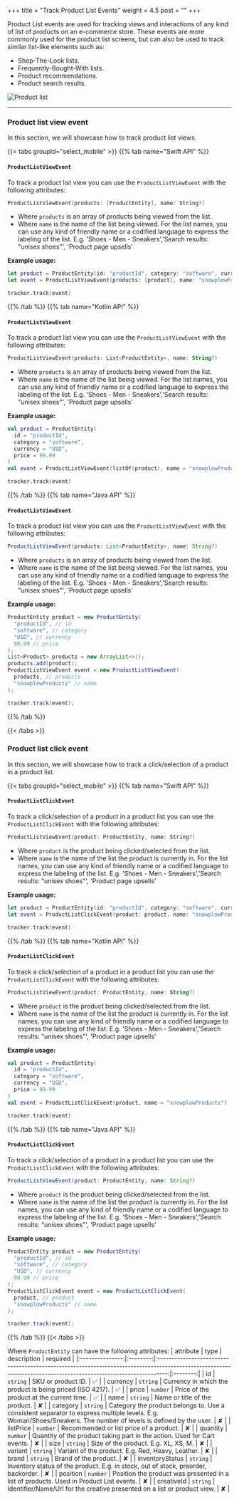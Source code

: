 +++
title = "Track Product List Events"
weight = 4.5
post = ""
+++

Product List events are used for tracking views and interactions of any kind of list of products on an e-commerce store. These events are more commonly used for the product list screens, but can also be used to track similar list-like elements such as:

- Shop-The-Look lists.
- Frequently-Bought-With lists.
- Product recommendations.
- Product search results.

![Product list](../images/product_list.png)

---

### Product list view event

In this section, we will showcase how to track product list views.

{{< tabs groupId="select_mobile" >}}
{{% tab name="Swift API" %}}

#### `ProductListViewEvent`

To track a product list view you can use the `ProductListViewEvent` with the following attributes:

```swift
ProductListViewEvent(products: [ProductEntity], name: String?)
```

- Where `products` is an array of products being viewed from the list.
- Where `name` is the name of the list being viewed. For the list names, you can use any kind of friendly name or a codified language to express the labeling of the list. E.g. 'Shoes - Men - Sneakers','Search results: "unisex shoes"', 'Product page upsells'

**Example usage:**

```swift
let product = ProductEntity(id: "productId", category: "software", currency: "USD", price: 99.99)
let event = ProductListViewEvent(products: [product], name: "snowplowProducts")

tracker.track(event)
```

{{% /tab %}}
{{% tab name="Kotlin API" %}}

#### `ProductListViewEvent`

To track a product list view you can use the `ProductListViewEvent` with the following attributes:

```kotlin
ProductListViewEvent(products: List<ProductEntity>, name: String?)
```

- Where `products` is an array of products being viewed from the list.
- Where `name` is the name of the list being viewed. For the list names, you can use any kind of friendly name or a codified language to express the labeling of the list. E.g. 'Shoes - Men - Sneakers','Search results: "unisex shoes"', 'Product page upsells'

**Example usage:**

```kotlin
val product = ProductEntity(
  id = "productId", 
  category = "software", 
  currency = "USD", 
  price = 99.99
)
val event = ProductListViewEvent(listOf(product), name = "snowplowProducts")

tracker.track(event)
```

{{% /tab %}}
{{% tab name="Java API" %}}

#### `ProductListViewEvent`

To track a product list view you can use the `ProductListViewEvent` with the following attributes:

```java
ProductListViewEvent(products: List<ProductEntity>, name: String?)
```

- Where `products` is an array of products being viewed from the list.
- Where `name` is the name of the list being viewed. For the list names, you can use any kind of friendly name or a codified language to express the labeling of the list. E.g. 'Shoes - Men - Sneakers','Search results: "unisex shoes"', 'Product page upsells'

**Example usage:**

```java
ProductEntity product = new ProductEntity(
  "productId", // id
  "software", // category
  "USD", // currency
  99.99 // price
);
List<Product> products = new ArrayList<>();
products.add(product);
ProductListViewEvent event = new ProductListViewEvent(
  products, // products
  "snowplowProducts" // name
);

tracker.track(event);
```

{{% /tab %}}

{{< /tabs >}}

### Product list click event

In this section, we will showcase how to track a click/selection of a product in a product list.

{{< tabs groupId="select_mobile" >}}
{{% tab name="Swift API" %}}

#### `ProductListClickEvent`

To track a click/selection of a product in a product list you can use the `ProductListClickEvent` with the following attributes:

```swift
ProductListViewEvent(product: ProductEntity, name: String?)
```

- Where `product` is the product being clicked/selected from the list.
- Where `name` is the name of the list the product is currently in. For the list names, you can use any kind of friendly name or a codified language to express the labeling of the list. E.g. 'Shoes - Men - Sneakers','Search results: "unisex shoes"', 'Product page upsells'

**Example usage:**

```swift
let product = ProductEntity(id: "productId", category: "software", currency: "USD", price: 99.99)
let event = ProductListClickEvent(product: product, name: "snowplowProducts")

tracker.track(event)
```

{{% /tab %}}
{{% tab name="Kotlin API" %}}

#### `ProductListClickEvent`

To track a click/selection of a product in a product list you can use the `ProductListClickEvent` with the following attributes:

```kotlin
ProductListViewEvent(product: ProductEntity, name: String?)
```

- Where `product` is the product being clicked/selected from the list.
- Where `name` is the name of the list the product is currently in. For the list names, you can use any kind of friendly name or a codified language to express the labeling of the list. E.g. 'Shoes - Men - Sneakers','Search results: "unisex shoes"', 'Product page upsells'

**Example usage:**

```kotlin
val product = ProductEntity(
  id = "productId", 
  category = "software", 
  currency = "USD", 
  price = 99.99
)
val event = ProductListClickEvent(product, name = "snowplowProducts")

tracker.track(event)
```

{{% /tab %}}
{{% tab name="Java API" %}}

#### `ProductListClickEvent`

To track a click/selection of a product in a product list you can use the `ProductListClickEvent` with the following attributes:

```java
ProductListViewEvent(product: ProductEntity, name: String?)
```

- Where `product` is the product being clicked/selected from the list.
- Where `name` is the name of the list the product is currently in. For the list names, you can use any kind of friendly name or a codified language to express the labeling of the list. E.g. 'Shoes - Men - Sneakers','Search results: "unisex shoes"', 'Product page upsells'

**Example usage:**

```java
ProductEntity product = new ProductEntity(
  "productId", // id
  "software", // category
  "USD", // currency
  99.99 // price
);
ProductListClickEvent event = new ProductListClickEvent(
  product, // product
  "snowplowProducts" // name
);

tracker.track(event);
```

{{% /tab %}}
{{< /tabs >}}

Where `ProductEntity` can have the following attributes:
|    attribute    |   type   |                                                                           description                                                                           | required |
|:---------------:|:--------:|:---------------------------------------------------------------------------------------------------------------------------------------------------------------:|:--------:|
|       id        | `string` |                                                                       SKU or product ID.                                                                        |    ✅     |
|    currency     | `string` |                                                    Currency in which the product is being priced (ISO 4217).                                                    |    ✅     |
|      price      | `number` |                                                            Price of the product at the current time.                                                            |    ✅     |
|      name       | `string` |                                                                  Name or title of the product.                                                                  |    ✘     |
|    category     | `string` | Category the product belongs to. Use a consistent separator to express multiple levels. E.g. Woman/Shoes/Sneakers. The number of levels is defined by the user. |    ✘     |
|    listPrice    | `number` |                                                             Recommended or list price of a product.                                                             |    ✘     |
|    quantity     | `number` |                                            Quantity of the product taking part in the action. Used for Cart events.                                             |    ✘     |
|      size       | `string` |                                                              Size of the product. E.g. XL, XS, M.                                                               |    ✘     |
|     variant     | `string` |                                                        Variant of the product. E.g. Red, Heavy, Leather.                                                        |    ✘     |
|      brand      | `string` |                                                                      Brand of the product.                                                                      |    ✘     |
| inventoryStatus | `string` |                                       Inventory status of the product. E.g. in stock, out of stock, preorder, backorder.                                        |    ✘     |
|    position     | `number` |                                     Position the product was presented in a list of products. Used in Product List events.                                      |    ✘     |
|   creativeId    | `string` |                                            Identifier/Name/Url for the creative presented on a list or product view.                                            |    ✘     |
